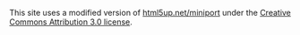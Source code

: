This site uses a modified version of [html5up.net/miniport](https://html5up.net/miniport) under the [Creative Commons Attribution 3.0 license](https://html5up.net/license).

